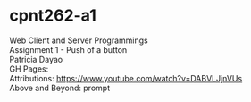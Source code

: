 # cpnt262-a1
Web Client and Server Programmings\
Assignment 1 - Push of a button\
Patricia Dayao\
GH Pages: \
Attributions: https://www.youtube.com/watch?v=DABVLJjnVUs \
Above and Beyond: prompt
